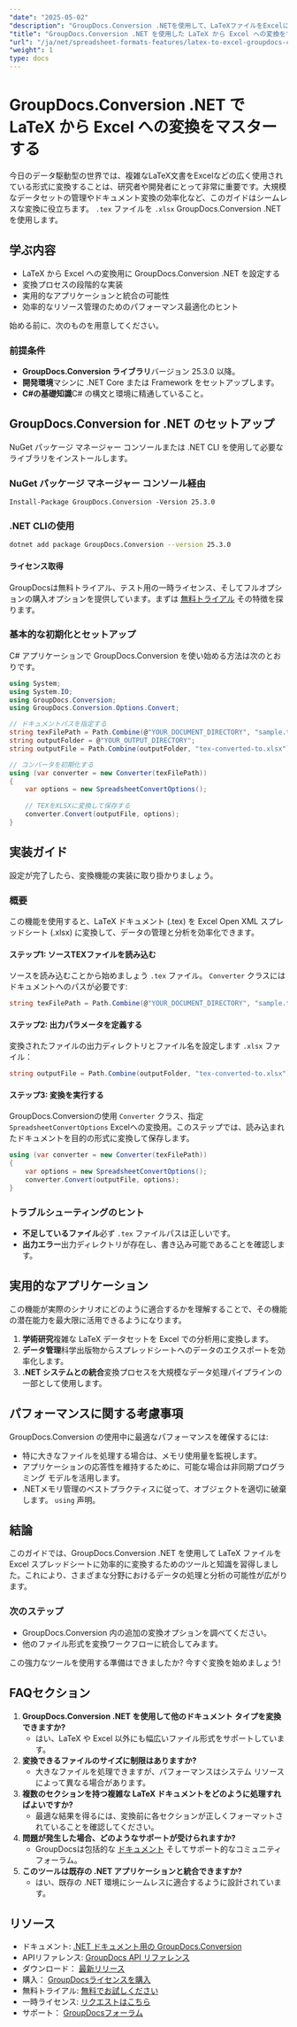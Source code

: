 ```yaml
---
"date": "2025-05-02"
"description": "GroupDocs.Conversion .NETを使用して、LaTeXファイルをExcelにシームレスに変換する方法を学びましょう。このガイドでは、セットアップ、実装、最適化のヒントについて説明します。"
"title": "GroupDocs.Conversion .NET を使用した LaTeX から Excel への変換をマスターする&#58; 開発者と研究者のための完全ガイド"
"url": "/ja/net/spreadsheet-formats-features/latex-to-excel-groupdocs-conversion-net/"
"weight": 1
type: docs
---
```

# GroupDocs.Conversion .NET で LaTeX から Excel への変換をマスターする

今日のデータ駆動型の世界では、複雑なLaTeX文書をExcelなどの広く使用されている形式に変換することは、研究者や開発者にとって非常に重要です。大規模なデータセットの管理やドキュメント変換の効率化など、このガイドはシームレスな変換に役立ちます。 `.tex` ファイルを `.xlsx` GroupDocs.Conversion .NET を使用します。

## 学ぶ内容
- LaTeX から Excel への変換用に GroupDocs.Conversion .NET を設定する
- 変換プロセスの段階的な実装
- 実用的なアプリケーションと統合の可能性
- 効率的なリソース管理のためのパフォーマンス最適化のヒント

始める前に、次のものを用意してください。

### 前提条件
- **GroupDocs.Conversion ライブラリ**バージョン 25.3.0 以降。
- **開発環境**マシンに .NET Core または Framework をセットアップします。
- **C#の基礎知識**C# の構文と環境に精通していること。

## GroupDocs.Conversion for .NET のセットアップ
NuGet パッケージ マネージャー コンソールまたは .NET CLI を使用して必要なライブラリをインストールします。

### NuGet パッケージ マネージャー コンソール経由
```shell
Install-Package GroupDocs.Conversion -Version 25.3.0
```

### .NET CLIの使用
```bash
dotnet add package GroupDocs.Conversion --version 25.3.0
```

#### ライセンス取得
GroupDocsは無料トライアル、テスト用の一時ライセンス、そしてフルオプションの購入オプションを提供しています。まずは [無料トライアル](https://releases.groupdocs.com/conversion/net/) その特徴を探ります。

### 基本的な初期化とセットアップ
C# アプリケーションで GroupDocs.Conversion を使い始める方法は次のとおりです。

```csharp
using System;
using System.IO;
using GroupDocs.Conversion;
using GroupDocs.Conversion.Options.Convert;

// ドキュメントパスを指定する
string texFilePath = Path.Combine(@"YOUR_DOCUMENT_DIRECTORY", "sample.tex");
string outputFolder = @"YOUR_OUTPUT_DIRECTORY";
string outputFile = Path.Combine(outputFolder, "tex-converted-to.xlsx");

// コンバータを初期化する
using (var converter = new Converter(texFilePath))
{
    var options = new SpreadsheetConvertOptions();
    
    // TEXをXLSXに変換して保存する
    converter.Convert(outputFile, options);
}
```

## 実装ガイド
設定が完了したら、変換機能の実装に取り掛かりましょう。

### 概要
この機能を使用すると、LaTeX ドキュメント (.tex) を Excel Open XML スプレッドシート (.xlsx) に変換して、データの管理と分析を効率化できます。

#### ステップ1: ソースTEXファイルを読み込む
ソースを読み込むことから始めましょう `.tex` ファイル。 `Converter` クラスにはドキュメントへのパスが必要です:

```csharp
string texFilePath = Path.Combine(@"YOUR_DOCUMENT_DIRECTORY", "sample.tex");
```

#### ステップ2: 出力パラメータを定義する
変換されたファイルの出力ディレクトリとファイル名を設定します `.xlsx` ファイル：

```csharp
string outputFile = Path.Combine(outputFolder, "tex-converted-to.xlsx");
```

#### ステップ3: 変換を実行する
GroupDocs.Conversionの使用 `Converter` クラス、指定 `SpreadsheetConvertOptions` Excelへの変換用。このステップでは、読み込まれたドキュメントを目的の形式に変換して保存します。

```csharp
using (var converter = new Converter(texFilePath))
{
    var options = new SpreadsheetConvertOptions();
    converter.Convert(outputFile, options);
}
```

### トラブルシューティングのヒント
- **不足しているファイル**必ず `.tex` ファイルパスは正しいです。
- **出力エラー**出力ディレクトリが存在し、書き込み可能であることを確認します。

## 実用的なアプリケーション
この機能が実際のシナリオにどのように適合するかを理解することで、その機能の潜在能力を最大限に活用できるようになります。
1. **学術研究**複雑な LaTeX データセットを Excel での分析用に変換します。
2. **データ管理**科学出版物からスプレッドシートへのデータのエクスポートを効率化します。
3. **.NET システムとの統合**変換プロセスを大規模なデータ処理パイプラインの一部として使用します。

## パフォーマンスに関する考慮事項
GroupDocs.Conversion の使用中に最適なパフォーマンスを確保するには:
- 特に大きなファイルを処理する場合は、メモリ使用量を監視します。
- アプリケーションの応答性を維持するために、可能な場合は非同期プログラミング モデルを活用します。
- .NETメモリ管理のベストプラクティスに従って、オブジェクトを適切に破棄します。 `using` 声明。

## 結論
このガイドでは、GroupDocs.Conversion .NET を使用して LaTeX ファイルを Excel スプレッドシートに効率的に変換するためのツールと知識を習得しました。これにより、さまざまな分野におけるデータの処理と分析の可能性が広がります。

### 次のステップ
- GroupDocs.Conversion 内の追加の変換オプションを調べてください。
- 他のファイル形式を変換ワークフローに統合してみます。
  
この強力なツールを使用する準備はできましたか? 今すぐ変換を始めましょう!

## FAQセクション
1. **GroupDocs.Conversion .NET を使用して他のドキュメント タイプを変換できますか?**
   - はい、LaTeX や Excel 以外にも幅広いファイル形式をサポートしています。
2. **変換できるファイルのサイズに制限はありますか?**
   - 大きなファイルを処理できますが、パフォーマンスはシステム リソースによって異なる場合があります。
3. **複数のセクションを持つ複雑な LaTeX ドキュメントをどのように処理すればよいですか?**
   - 最適な結果を得るには、変換前に各セクションが正しくフォーマットされていることを確認してください。
4. **問題が発生した場合、どのようなサポートが受けられますか?**
   - GroupDocsは包括的な [ドキュメント](https://docs.groupdocs.com/conversion/net/) そしてサポート的なコミュニティ フォーラム。
5. **このツールは既存の .NET アプリケーションと統合できますか?**
   - はい、既存の .NET 環境にシームレスに適合するように設計されています。

## リソース
- ドキュメント: [.NET ドキュメント用の GroupDocs.Conversion](https://docs.groupdocs.com/conversion/net/)
- APIリファレンス: [GroupDocs API リファレンス](https://reference.groupdocs.com/conversion/net/)
- ダウンロード： [最新リリース](https://releases.groupdocs.com/conversion/net/)
- 購入： [GroupDocsライセンスを購入](https://purchase.groupdocs.com/buy)
- 無料トライアル: [無料でお試しください](https://releases.groupdocs.com/conversion/net/)
- 一時ライセンス: [リクエストはこちら](https://purchase.groupdocs.com/temporary-license/)
- サポート： [GroupDocsフォーラム](https://forum.groupdocs.com/c/conversion/10)